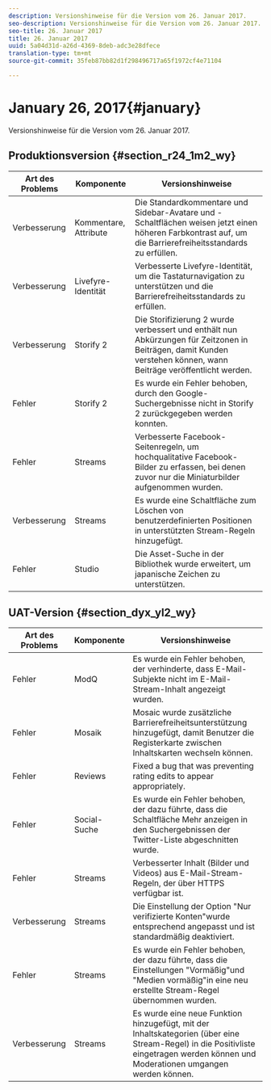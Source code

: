 ```yaml
---
description: Versionshinweise für die Version vom 26. Januar 2017.
seo-description: Versionshinweise für die Version vom 26. Januar 2017.
seo-title: 26. Januar 2017
title: 26. Januar 2017
uuid: 5a04d31d-a26d-4369-8deb-adc3e28dfece
translation-type: tm+mt
source-git-commit: 35feb87bb82d1f298496717a65f1972cf4e71104

---
```



# January 26, 2017{#january}

Versionshinweise für die Version vom 26. Januar 2017.

## Produktionsversion {#section_r24_1m2_wy}

| Art des Problems | Komponente | Versionshinweise |
|--- |--- |--- |
| Verbesserung | Kommentare, Attribute | Die Standardkommentare und Sidebar-Avatare und -Schaltflächen weisen jetzt einen höheren Farbkontrast auf, um die Barrierefreiheitsstandards zu erfüllen. |
| Verbesserung | Livefyre-Identität | Verbesserte Livefyre-Identität, um die Tastaturnavigation zu unterstützen und die Barrierefreiheitsstandards zu erfüllen. |
| Verbesserung | Storify 2 | Die Storifizierung 2 wurde verbessert und enthält nun Abkürzungen für Zeitzonen in Beiträgen, damit Kunden verstehen können, wann Beiträge veröffentlicht werden. |
| Fehler | Storify 2 | Es wurde ein Fehler behoben, durch den Google-Suchergebnisse nicht in Storify 2 zurückgegeben werden konnten. |
| Fehler | Streams | Verbesserte Facebook-Seitenregeln, um hochqualitative Facebook-Bilder zu erfassen, bei denen zuvor nur die Miniaturbilder aufgenommen wurden. |
| Verbesserung | Streams | Es wurde eine Schaltfläche zum Löschen von benutzerdefinierten Positionen in unterstützten Stream-Regeln hinzugefügt. |
| Fehler | Studio | Die Asset-Suche in der Bibliothek wurde erweitert, um japanische Zeichen zu unterstützen. |


## UAT-Version {#section_dyx_yl2_wy}

| Art des Problems | Komponente | Versionshinweise |
|--- |--- |--- |
| Fehler | ModQ | Es wurde ein Fehler behoben, der verhinderte, dass E-Mail-Subjekte nicht im E-Mail-Stream-Inhalt angezeigt wurden. |
| Fehler | Mosaik | Mosaic wurde zusätzliche Barrierefreiheitsunterstützung hinzugefügt, damit Benutzer die Registerkarte zwischen Inhaltskarten wechseln können. |
| Fehler | Reviews | Fixed a bug that was preventing rating edits to appear appropriately. |
| Fehler | Social-Suche | Es wurde ein Fehler behoben, der dazu führte, dass die Schaltfläche Mehr anzeigen in den Suchergebnissen der Twitter-Liste abgeschnitten wurde. |
| Fehler | Streams | Verbesserter Inhalt (Bilder und Videos) aus E-Mail-Stream-Regeln, der über HTTPS verfügbar ist. |
| Verbesserung | Streams | Die Einstellung der Option "Nur verifizierte Konten"wurde entsprechend angepasst und ist standardmäßig deaktiviert. |
| Fehler | Streams | Es wurde ein Fehler behoben, der dazu führte, dass die Einstellungen "Vormäßig"und "Medien vormäßig"in eine neu erstellte Stream-Regel übernommen wurden. |
| Verbesserung | Streams | Es wurde eine neue Funktion hinzugefügt, mit der Inhaltskategorien (über eine Stream-Regel) in die Positivliste eingetragen werden können und Moderationen umgangen werden können. |

